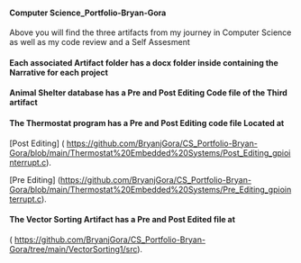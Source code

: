 #### Computer Science_Portfolio-Bryan-Gora
Above you will find the three artifacts from my journey in Computer Science as well as my code review and a Self Assesment 

#### Each associated Artifact folder has a docx folder inside containing the Narrative for each project 

#### Animal Shelter database has a Pre and Post Editing Code file of the Third artifact 

#### The Thermostat program has a Pre and Post Editing code file Located at 

   [Post Editing] ( https://github.com/BryanjGora/CS_Portfolio-Bryan-Gora/blob/main/Thermostat%20Embedded%20Systems/Post_Editing_gpiointerrupt.c).

   [Pre Editing] (https://github.com/BryanjGora/CS_Portfolio-Bryan-Gora/blob/main/Thermostat%20Embedded%20Systems/Pre_Editing_gpiointerrupt.c).

#### The Vector Sorting Artifact has a Pre and Post Edited file at 

   ( https://github.com/BryanjGora/CS_Portfolio-Bryan-Gora/tree/main/VectorSorting1/src).
